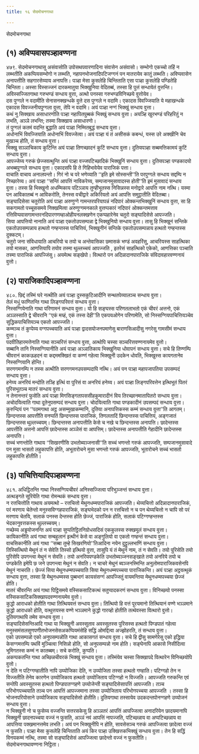 ```yaml
---
title: १६ सेदमोचनगाथा

---
```

सेदमोचनगाथा  


## (१) अविप्पवासपञ्हावण्णना

४७९. सेदमोचनगाथासु असंवासोति उपोसथपवारणादिना संवासेन असंवासो। सम्भोगो एकच्चो तहिं न लब्भतीति अकप्पियसम्भोगो न लब्भति, नहापनभोजनादिपटिजग्गनं पन मातरायेव कातुं लब्भति। अविप्पवासेन अनापत्तीति सहगारसेय्याय अनापत्ति। पञ्हा मेसा कुसलेहि चिन्तिताति एसा पञ्हा कुसलेहि पण्डितेहि चिन्तिता। अस्सा विस्सज्जनं दारकमातुया भिक्खुनिया वेदितब्बं, तस्सा हि पुत्तं सन्धायेतं वुत्तन्ति।  
अविस्सज्जितगाथा गरुभण्डं सन्धाय वुत्ता, अत्थो पनस्सा गरुभण्डविनिच्छये वुत्तोयेव।  
दस पुग्गले न वदामीति सेनासनक्खन्धके वुत्ते दस पुग्गले न वदामि। एकादस विवज्जियाति ये महाखन्धके एकादस विवज्जनीयपुग्गला वुत्ता, तेपि न वदामि। अयं पञ्हा नग्गं भिक्खुं सन्धाय वुत्ता।  
कथं नु सिक्खाय असाधारणोति पञ्हा नहापितपुब्बकं भिक्खुं सन्धाय वुत्ता। अयञ्हि खुरभण्डं परिहरितुं न लभति, अञ्ञे लभन्ति; तस्मा सिक्खाय असाधारणो।  
तं पुग्गलं कतमं वदन्ति बुद्धाति अयं पञ्हा निम्मितबुद्धं सन्धाय वुत्ता।  
अधोनाभिं विवज्जियाति अधोनाभिं विवज्जेत्वा। अयं पञ्हा यं तं असीसकं कबन्धं, यस्स उरे अक्खीनि चेव मुखञ्च होति, तं सन्धाय वुत्ता।  
भिक्खु सञ्ञाचिकाय कुटिन्ति अयं पञ्हा तिणच्छादनं कुटिं सन्धाय वुत्ता। दुतियपञ्हा सब्बमत्तिकामयं कुटिं सन्धाय वुत्ता।  
आपज्जेय्य गरुकं छेज्जवत्थुन्ति अयं पञ्हा वज्जपटिच्छादिकं भिक्खुनिं सन्धाय वुत्ता। दुतियपञ्हा पण्डकादयो अभब्बपुग्गले सन्धाय वुत्ता। एकादसपि हि ते गिहिभावेयेव पाराजिकं पत्ता।  
वाचाति वाचाय अनालपन्तो। गिरं नो च परे भणेय्याति ‘‘इति इमे सोस्सन्ती’’ति परपुग्गले सन्धाय सद्दम्पि न निच्छारेय्य। अयं पञ्हा ‘‘सन्तिं आपत्तिं नाविकरेय्य, सम्पजानमुसावादस्स होती’’ति इमं मुसावादं सन्धाय वुत्ता। तस्स हि भिक्खुनो अधम्मिकाय पटिञ्ञाय तुण्हीभूतस्स निसिन्नस्स मनोद्वारे आपत्ति नाम नत्थि। यस्मा पन आविकातब्बं न आविकरोति, तेनस्स वचीद्वारे अकिरियतो अयं आपत्ति समुट्ठातीति वेदितब्बा।  
सङ्घादिसेसा चतुरोति अयं पञ्हा अरुणुग्गे गामन्तरपरियापन्नं नदिपारं ओक्कन्तभिक्खुनिं सन्धाय वुत्ता, सा हि सकगामतो पच्चूससमये निक्खमित्वा अरुणुग्गमनकाले वुत्तप्पकारं नदिपारं ओक्कन्तमत्ताव रत्तिविप्पवासगामन्तरनदिपारगणम्हाओहीयनलक्खणेन एकप्पहारेनेव चतुरो सङ्घादिसेसे आपज्जति।  
सिया आपत्तियो नानाति अयं पञ्हा एकतोउपसम्पन्ना द्वे भिक्खुनियो सन्धाय वुत्ता। तासु हि भिक्खूनं सन्तिके एकतोउपसम्पन्नाय हत्थतो गण्हन्तस्स पाचित्तियं, भिक्खुनीनं सन्तिके एकतोउपसम्पन्नाय हत्थतो गण्हन्तस्स दुक्कटम्।  
चतुरो जना संविधायाति आचरियो च तयो च अन्तेवासिका छमासकं भण्डं अवहरिंसु, आचरियस्स साहत्थिका तयो मासका, आणत्तियापि तयोव तस्मा थुल्लच्चयं आपज्जति , इतरेसं साहत्थिको एकेको, आणत्तिका पञ्चाति तस्मा पाराजिकं आपज्जिंसु। अयमेत्थ सङ्खेपो। वित्थारो पन अदिन्नादानपाराजिके संविदावहारवण्णनायं वुत्तो।  


## (२) पाराजिकादिपञ्हावण्णना

४८०. छिद्दं तस्मिं घरे नत्थीति अयं पञ्हा दुस्सकुटिआदीनि सन्थतपेय्यालञ्च सन्धाय वुत्ता।  
तेलं मधुं फाणितन्ति गाथा लिङ्गपरिवत्तं सन्धाय वुत्ता।  
निस्सग्गियेनाति गाथा परिणामनं सन्धाय वुत्ता। यो हि सङ्घस्स परिणतलाभतो एकं चीवरं अत्तनो, एकं अञ्ञस्साति द्वे चीवरानि ‘‘एकं मय्हं, एकं तस्स देही’’ति एकपयओगेन परिणामेति, सो निस्सग्गियपाचित्तियञ्चेव सुद्धिकपाचित्तियञ्च एकतो आपज्जति।  
कम्मञ्च तं कुप्पेय्य वग्गपच्चयाति अयं पञ्हा द्वादसयोजनपमाणेसु बाराणसिआदीसु नगरेसु गामसीमं सन्धाय वुत्ता।  
पदवीतिहारमत्तेनाति गाथा सञ्चरित्तं सन्धाय वुत्ता, अत्थोपि चस्सा सञ्चरित्तवण्णनायमेव वुत्तो।  
सब्बानि तानि निस्सग्गियानीति अयं पञ्हा अञ्ञातिकाय भिक्खुनिया धोवापनं सन्धाय वुत्ता। सचे हि तिण्णम्पि चीवरानं काकऊहदनं वा कद्दममक्खितं वा कण्णं गहेत्वा भिक्खुनी उदकेन धोवति, भिक्खुस्स कायगतानेव निस्सग्गियानि होन्ति।  
सरणगमनम्पि न तस्स अत्थीति सरणगमनउपसम्पदापि नत्थि। अयं पन पञ्हा महापजापतिया उपसम्पदं सन्धाय वुत्ता।  
हनेय्य अनरियं मन्दोति तञ्हि इत्थिं वा पुरिसं वा अनरियं हनेय्य। अयं पञ्हा लिङ्गपरिवत्तेन इत्थिभूतं पितरं पुरिसभूतञ्च मातरं सन्धाय वुत्ता।  
न तेनानन्तरं फुसेति अयं पञ्हा मिगसिङ्गतापससीहकुमारादीनं विय तिरच्छानमातापितरो सन्धाय वुत्ता।  
अचोदयित्वाति गाथा दूतेनुपसम्पदं सन्धाय वुत्ता। चोदयित्वाति गाथा पण्डकादीनं उपसम्पदं सन्धाय वुत्ता। कुरुन्दियं पन ‘‘पठमगाथा अट्ठ असम्मुखाकम्मानि, दुतिया अनापत्तिकस्स कम्मं सन्धाय वुत्ता’’ति आगतम्।  
छिन्दन्तस्स आपत्तीति वनप्पतिं छिन्दन्तस्स पाराजिकं, तिणलतादिं छिन्दन्तस्स पाचित्तियं, अङ्गजातं छिन्दन्तस्स थुल्लच्चयम्। छिन्दन्तस्स अनापत्तीति केसे च नखे च छिन्दन्तस्स अनापत्ति। छादेन्तस्स आपत्तीति अत्तनो आपत्तिं छादेन्तस्स अञ्ञेसं वा आपत्तिम्। छादेन्तस्स अनापत्तीति गेहादीनि छादेन्तस्स अनापत्ति।  
सच्चं भणन्तोति गाथाय ‘‘सिखरणीसि उभतोब्यञ्जनासी’’ति सच्चं भणन्तो गरुकं आपज्जति, सम्पजानमुसावादे पन मुसा भासतो लहुकापत्ति होति, अभूतारोचने मुसा भणन्तो गरुकं आपज्जति, भूतारोचने सच्चं भासतो लहुकापत्ति होतीति।  


## (३) पाचित्तियादिपञ्हावण्णना

४८१. अधिट्ठितन्ति गाथा निस्सग्गियचीवरं अनिस्सज्जित्वा परिभुञ्जन्तं सन्धाय वुत्ता।  
अत्थङ्गते सूरियेति गाथा रोमन्थकं सन्धाय वुत्ता।  
न रत्तचित्तोति गाथाय अयमत्थो – रत्तचित्तो मेथुनधम्मपाराजिकं आपज्जति। थेय्यचित्तो अदिन्नादानपाराजिकं, परं मरणाय चेतेन्तो मनुस्सविग्गहपाराजिकं, सङ्घभेदको पन न रत्तचित्तो न च पन थेय्यचित्तो न चापि सो परं मरणाय चेतयि, सलाकं पनस्स देन्तस्स होति छेज्जं, पाराजिकं होति, सलाकं पटिग्गण्हन्तस्स भेदकानुवत्तकस्स थुल्लच्चयम्।  
गच्छेय्य अड्ढयोजनन्ति अयं पञ्हा सुप्पतिट्ठितनिग्रोधसदिसं एककुलस्स रुक्खमूलं सन्धाय वुत्ता।  
कायिकानीति अयं गाथा सम्बहुलानं इत्थीनं केसे वा अङ्गुलियो वा एकतो गण्हन्तं सन्धाय वुत्ता।  
वाचसिकानीति अयं गाथा ‘‘सब्बा तुम्हे सिखरणियो’’तिआदिना नयेन दुट्ठुल्लभाणिं सन्धाय वुत्ता।  
तिस्सित्थियो मेथुनं तं न सेवेति तिस्सो इत्थियो वुत्ता, तासुपि यं तं मेथुनं नाम, तं न सेवति। तयो पुरिसेति तयो पुरिसेपि उपगन्त्वा मेथुनं न सेवति। तयो अनरियपण्डकेति उभतोब्यञ्जनसङ्खाते तयो अनरिये तयो च पण्डकेति इमेपि छ जने उपगन्त्वा मेथुनं न सेवति। न चाचरे मेथुनं ब्यञ्जनस्मिन्ति अनुलोमपाराजिकवसेनपि मेथुनं नाचरति। छेज्जं सिया मेथुनधम्मपच्चयाति सिया मेथुनधम्मपच्चया पाराजिकन्ति। अयं पञ्हा अट्ठवत्थुकं सन्धाय वुत्ता, तस्सा हि मेथुनधम्मस्स पुब्बभागं कायसंसग्गं आपज्जितुं वायमन्तिया मेथुनधम्मपच्चया छेज्जं होति।  
मातरं चीवरन्ति अयं गाथा पिट्ठिसमये वस्सिकसाटिकत्थं सतुप्पादकरणं सन्धाय वुत्ता। विनिच्छयो पनस्सा वस्सिकसाटिकसिक्खापदवण्णनायमेव वुत्तो।  
कुद्धो आराधको होतीति गाथा तित्थियवत्तं सन्धाय वुत्ता। तित्थियो हि वत्तं पूरयमानो तित्थियानं वण्णे भञ्ञमाने कुद्धो आराधको होति, वत्थुत्तयस्स वण्णे भञ्ञमाने कुद्धो गारय्हो होतीति तत्थेवस्सा वित्थारो वुत्तो। दुतियगाथापि तमेव सन्धाय वुत्ता।  
सङ्घादिसेसन्तिआदि गाथा या भिक्खुनी अवस्सुताव अवस्सुतस्स पुरिसस्स हत्थतो पिण्डपातं गहेत्वा मनुस्समंसलसुणपणीतभोजनसेसअकप्पियमंसेहि सद्धिं ओमद्दित्वा अज्झोहरति, तं सन्धाय वुत्ता।  
एको उपसम्पन्नो एको अनुपसम्पन्नोति गाथा आकासगतं सन्धाय वुत्ता। सचे हि द्वीसु सामणेरेसु एको इद्धिया केसग्गमत्तम्पि पथविं मुञ्चित्वा निसिन्नो होति, सो अनुपसम्पन्नो नाम होति। सङ्घेनापि आकासे निसीदित्वा भूमिगतस्स कम्मं न कातब्बम्। सचे करोति, कुप्पति।  
अकप्पकतन्ति गाथा अच्छिन्नचीवरकं भिक्खुं सन्धाय वुत्ता। तस्मिंयेव चस्सा सिक्खापदे वित्थारेन विनिच्छयोपि वुत्तो।  
न देति न पटिग्गण्हातीति नापि उय्योजिका देति, न उय्योजिता तस्सा हत्थतो गण्हाति। पटिग्गहो तेन न विज्जतीति तेनेव कारणेन उय्योजिकाय हत्थतो उय्योजिताय पटिग्गहो न विज्जति। आपज्जति गरुकन्ति एवं सन्तेपि अवस्सुतस्स हत्थतो पिण्डपातग्गहणे उय्योजेन्ती सङ्घादिसेसापत्तिं आपज्जति। तञ्च परिभोगपच्चयाति तञ्च पन आपत्तिं आपज्जमाना तस्सा उय्योजिताय परिभोगपच्चया आपज्जति । तस्सा हि भोजनपरियोसाने उय्योजिकाय सङ्घादिसेसो होतीति। दुतियगाथा तस्सायेव उदकदन्तपोनग्गहणे उय्योजनं सन्धाय वुत्ता।  
न भिक्खुनी नो च फुसेय्य वज्जन्ति सत्तरसकेसु हि अञ्ञतरं आपत्तिं आपज्जित्वा अनादरियेन छादयमानापि भिक्खुनी छादनपच्चया वज्जं न फुसति, अञ्ञं नवं आपत्तिं नापज्जति, पटिच्छन्नाय वा अप्पटिच्छन्नाय वा आपत्तिया पक्खमानत्तमेव लभति। अयं पन भिक्खुनीपि न होति, सावसेसञ्च गरुकं आपज्जित्वा छादेत्वा वज्जं न फुसति। पञ्हा मेसा कुसलेहि चिन्तिताति अयं किर पञ्हा उक्खित्तकभिक्खुं सन्धाय वुत्ता। तेन हि सद्धिं विनयकम्मं नत्थि, तस्मा सो सङ्घादिसेसं आपज्जित्वा छादेन्तो वज्जं न फुसतीति।  
सेदमोचनगाथावण्णना निट्ठिता।  
